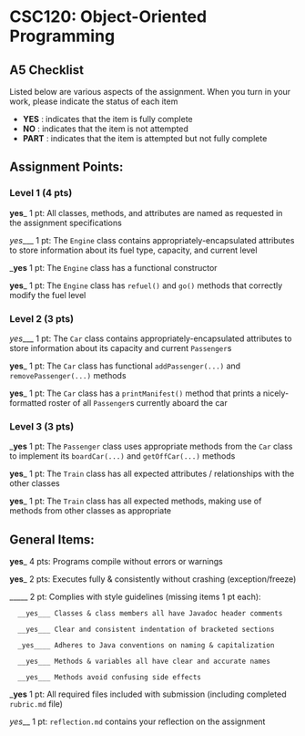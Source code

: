 # CSC120: Object-Oriented Programming
## A5 Checklist

Listed below are various aspects of the assignment.  When you turn in your work, please indicate the status of each item

- **YES** : indicates that the item is fully complete
- **NO** : indicates that the item is not attempted
- **PART** : indicates that the item is attempted but not fully complete


## Assignment Points:

### Level 1 (4 pts)

__yes___ 1 pt: All classes, methods, and attributes are named as requested in the assignment specifications

_yes____ 1 pt: The `Engine` class contains appropriately-encapsulated attributes to store information about its fuel type, capacity, and current level

___yes__ 1 pt: The `Engine` class has a functional constructor

__yes___ 1 pt: The `Engine` class has `refuel()` and `go()` methods that correctly modify the fuel level

### Level 2 (3 pts)

_yes____ 1 pt: The `Car` class contains appropriately-encapsulated attributes to store information about its capacity and current `Passenger`s

__yes___ 1 pt: The `Car` class has functional `addPassenger(...)` and `removePassenger(...)` methods

__yes___ 1 pt: The `Car` class has a `printManifest()` method that prints a nicely-formatted roster of all `Passenger`s currently aboard the car

### Level 3 (3 pts)

___yes__ 1 pt: The `Passenger` class uses appropriate methods from the `Car` class to implement its `boardCar(...)` and `getOffCar(...)` methods

__yes___ 1 pt: The `Train` class has all expected attributes / relationships with the other classes

__yes___ 1 pt: The `Train` class has all expected methods, making use of methods from other classes as appropriate



## General Items:

__yes___ 4 pts: Programs compile without errors or warnings

__yes___ 2 pts: Executes fully & consistently without crashing (exception/freeze)

_____ 2 pt: Complies with style guidelines (missing items 1 pt each):

      __yes___ Classes & class members all have Javadoc header comments

      __yes___ Clear and consistent indentation of bracketed sections

      _yes____ Adheres to Java conventions on naming & capitalization

      __yes___ Methods & variables all have clear and accurate names

      __yes___ Methods avoid confusing side effects

___yes__ 1 pt: All required files included with submission (including completed `rubric.md` file)

_yes___ 1 pt: `reflection.md` contains your reflection on the assignment
